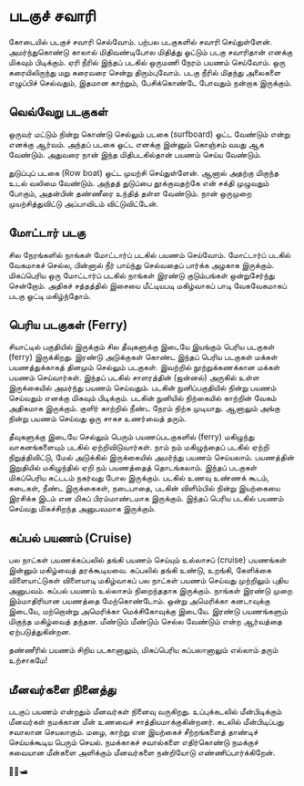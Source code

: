 # படகுச் சவாரி

கோடையில் படகுச் சவாரி செல்வோம். பற்பல படகுகளில் சவாரி செய்துள்ளேன். அமர்ந்துகொண்டு காலால் மிதிவண்டிபோல மிதித்து ஓட்டும் படகு சவாரிதான் எனக்கு மிகவும் பிடிக்கும். ஏரி நீரில் இந்தப் படகில் ஒருமணி நேரம் பயணம் செய்வோம். ஒரு கரையிலிருந்து மறு கரைவரை சென்று திரும்புவோம். படகு நீரில் மிதந்து அலைகளை எழுப்பிச் செல்வதும், இதமான காற்றும், பேசிக்கொண்டே போவதும் நன்றாக இருக்கும்.

## வெவ்வேறு படகுகள்

ஒருவர் மட்டும் நின்று கொண்டு செல்லும் படகை (surfboard) ஓட்ட வேண்டும் என்று எனக்கு ஆர்வம். அந்தப் படகை ஓட்ட எனக்கு இன்னும் கொஞ்சம் வயது ஆக வேண்டும். அதுவரை நான் இந்த மிதிபடகில்தான் பயணம் செய்ய வேண்டும்.

துடுப்புப் படகை (Row boat) ஓட்ட முயற்சி செய்துள்ளேன். ஆனால் அதற்கு மிகுந்த உடல் வலிமை வேண்டும். அந்தத் துடுப்பை தூக்குவதற்கே என் சக்தி முழுவதும் போகும், அதன்பின் தண்ணீரை உந்தித் தள்ள வேண்டும். நான் ஒருமுறை முயற்சித்துவிட்டு அப்பாவிடம் விட்டுவிட்டேன்.

## மோட்டார் படகு

சில நேரங்களில் நாங்கள் மோட்டார்ப் படகில் பயணம் செய்வோம். மோட்டார்ப் படகில் வேகமாகச் செல்ல, பின்னால் நீர் பாய்ந்து செல்வதைப் பார்க்க அழகாக இருக்கும். மிகப்பெரிய ஒரு மோட்டார்ப் படகில் நாங்கள் இரண்டு குடும்பங்கள் ஒன்றுசேர்ந்து சென்றோம். அதிகச் சத்தத்தில் இசையை மீட்டியபடி மகிழ்வாகப் பாடி வேகவேகமாகப் படகு ஓட்டி மகிழ்ந்தோம்.

## பெரிய படகுகள் (Ferry)

சியாட்டில் பகுதியில் இருக்கும் சில தீவுகளுக்கு இடையே இயங்கும் பெரிய படகுகள் (ferry) இருக்கிறது. இரண்டு அடுக்குகள் கொண்ட இந்தப் பெரிய படகுகள் மக்கள் பயணத்துக்காகத் தினமும் செல்லும் படகுகள். இவற்றில் நூற்றுக்கணக்கான மக்கள் பயணம் செய்வார்கள். இந்தப் படகில் சாளரத்தின் (ஜன்னல்) அருகில் உள்ள இருக்கையில் அமர்ந்து பயணம் செய்வதும். படகின் நுனிப்பகுதியில் நின்று பயணம் செய்வதும் எனக்கு மிகவும் பிடிக்கும். படகின் நுனியில் நிற்கையில் காற்றின் வேகம் அதிகமாக இருக்கும். குளிர் காற்றில் நீண்ட நேரம் நிற்க முடியாது. ஆனாலும் அங்கு நின்று பயணம் செய்வது ஒரு சாகச உணர்வைத் தரும்.

தீவுகளுக்கு இடையே செல்லும் பெரும் பயணப்படகுகளில் (ferry) மகிழுந்து வாகனங்களையும் படகில் ஏற்றிவிடுவார்கள். நாம் நம் மகிழுந்தைப் படகில் ஏற்றி நிறுத்திவிட்டு, மேல் அடுக்கில் இருக்கையில் அமர்ந்து பயணம் செய்யலாம். பயணத்தின் இறுதியில் மகிழுந்தில் ஏறி நம் பயணத்தைத் தொடங்கலாம். இந்தப் படகுகள் மிகப்பெரிய கட்டடம் நகர்வது போல இருக்கும். படகில் உணவு உண்ணக் கூடம், கடைகள், நீண்ட இருக்கைகள், நடைபாதை, படகின் விளிம்பில் நின்று இயற்கையை இரசிக்க இடம் என மிகப் பிரம்மாண்டமாக இருக்கும். இந்தப் பெரிய படகில் பயணம் செய்வது மிகச்சிறந்த அனுபவமாக இருக்கும்.

## கப்பல் பயணம் (Cruise)

பல நாட்கள் பயணக்கப்பலில் தங்கி பயணம் செய்யும் உல்லாசப் (cruise) பயணங்கள் இன்னும் மகிழ்வைத் தரக்கூடியவை. கப்பலில் தங்கி உண்டு, உறங்கி, கேளிக்கை விளையாட்டுகள் விளையாடி மகிழ்வாகப் பல நாட்கள் பயணம் செய்வது முற்றிலும் புதிய அனுபவம். கப்பல் பயணம் உல்லாசம் நிறைந்ததாக இருக்கும். நாங்கள் இரண்டு முறை இம்மாதிரியான பயணத்தை மேற்கொண்டோம். ஒன்று அமெரிக்கா கனடாவுக்கு இடையே, மற்றொன்று அமெரிக்கா மெக்சிகோவுக்கு இடையே. இரண்டு பயணங்களும் மிகுந்த மகிழ்வைத் தந்தன. மீண்டும் மீண்டும் செல்ல வேண்டும் என்ற ஆர்வத்தை ஏற்படுத்துகின்றன.

தண்ணீரில் பயணம் சிறிய படகானாலும், மிகப்பெரிய கப்பலானாலும் எல்லாம் தரும் உற்சாகமே!

## மீனவர்களை நினைத்து

படகுப் பயணம் என்றதும் மீனவர்கள் நினைவு வருகிறது. உப்புக்கடலில் மீன்பிடிக்கும் மீனவர்கள் நமக்கான மீன் உணவைச் சாத்தியமாக்குகின்றனர். கடலில் மீன்பிடிப்பது சவாலான செயலாகும். மழை, காற்று என இயற்கைச் சீற்றங்களைத் தாண்டிச் செய்யக்கூடிய பெரும் செயல். நமக்காகச் சவால்களை எதிர்கொண்டு நமக்குச் சுவையான மீன்களை அளிக்கும் மீனவர்களை நன்றியோடு எண்ணிப்பார்க்கிறேன்.

🚤⛵🛥️